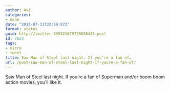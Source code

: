```yaml
---
author: Avi
categories:
- none
date: "2013-07-11T22:59:07Z"
format: status
guid: http://twitter-355521675728658432-post
id: 7633
tags:
- micro
- tweet
title: Saw Man of Steel last night. If you’re a fan of…
url: /post/saw-man-of-steel-last-night-if-youre-a-fan-of/
---
```

Saw Man of Steel last night. If you’re a fan of Superman and/or boom boom action movies, you’ll like it.